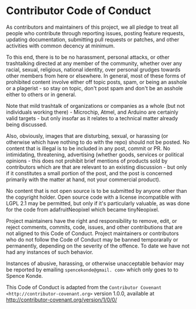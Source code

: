# Contributor Code of Conduct

As contributors and maintainers of this project, we all pledge to treat
all people who contribute through reporting issues, posting feature
requests, updating documentation, submitting pull requests or patches,
and other activities with common decency at minimum.

To this end, there is to be no harassment, personal attacks, or other
trashtalking directed at any member of the community, whether over any
racial, sexual, religious, national identity, over personal grudges
towards other members from here or elsewhere. In general, most of these
forms of prohibited content involve either off topic posts, spam, or
being an asshole or a plagerist - so stay on topic, don't post spam and
don't be an asshole either to others or in general.

Note that mild trashtalk of organizations or companies as a whole (but
not individuals working there) - Microchip, Atmel, and Arduino are
certainly valid targets - but only insofar as it relates to a technical
matter already being discussed.

Also, obviously, images that are disturbing, sexual, or harassing (or
otherwise which have nothing to do with the repo) should not be posted.
No content that is illegal is to be included in any post, commit or PR.
No intimidating, threatening, advertising (whether goods, services or
political opinions - this does not prohibit brief mentions of products
sold by contributors which are that are relevant to an existing
discussion - but only if it constitutes a small portion of the post,
and the post is concerned primarily with the matter at hand, not your
commercial product).

No content that is not open source is to be submitted by anyone other
than the copyright holder. Open source code with a license incompatible
with LGPL 2.1 may be permitted, but only if it's particularly valuable,
as was done for the code from adafruitNeopixel which became tinyNeopixel.

Project maintainers have the right and responsibility to remove, edit,
or reject comments, commits, code, issues, and other contributions that
are not aligned to this Code of Conduct. Project maintainers or contributors
who do not follow the Code of Conduct may be banned temporarally or
permanently, depending on the severity of the offence. To date we have not
had any instances of such behavior.

Instances of abusive, harassing, or otherwise unacceptable behavior may
be reported by emailing `spencekonde@gmail. com>` which only goes to to
Spence Konde.

This Code of Conduct is adapted from the `Contributor
Covenant <http://contributor-covenant.org>` version 1.0.0, available at
http://contributor-covenant.org/version/1/0/0/

